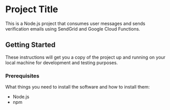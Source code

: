 # Project Title

This is a Node.js project that consumes user messages and sends verification emails using SendGrid and Google Cloud Functions.

## Getting Started

These instructions will get you a copy of the project up and running on your local machine for development and testing purposes.

### Prerequisites

What things you need to install the software and how to install them:

- Node.js
- npm

